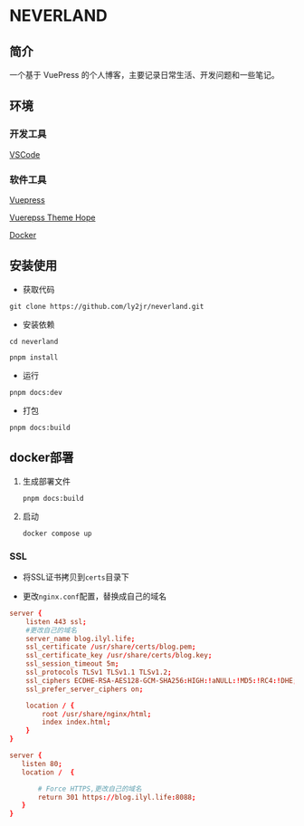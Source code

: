 # NEVERLAND

## 简介

一个基于 VuePress 的个人博客，主要记录日常生活、开发问题和一些笔记。

## 环境

### 开发工具

[VSCode](https://code.visualstudio.com/)

### 软件工具

[Vuepress](https://v2.vuepress.vuejs.org/zh/)

[Vuerepss Theme Hope](https://theme-hope.vuejs.press/zh/)

[Docker](https://www.docker.com/)

## 安装使用

- 获取代码

```command
git clone https://github.com/ly2jr/neverland.git
```

- 安装依赖

```command
cd neverland

pnpm install
```

- 运行

```command
pnpm docs:dev
```

- 打包

```command
pnpm docs:build
```

## docker部署

1. 生成部署文件

    ```command
    pnpm docs:build
    ```

2. 启动

    ```command
    docker compose up
    ```

### SSL

- 将SSL证书拷贝到`certs`目录下

- 更改`nginx.conf`配置，替换成自己的域名

 ```conf
 server {
     listen 443 ssl; 
     #更改自己的域名
     server_name blog.ilyl.life; 
     ssl_certificate /usr/share/certs/blog.pem;  
     ssl_certificate_key /usr/share/certs/blog.key;
     ssl_session_timeout 5m;
     ssl_protocols TLSv1 TLSv1.1 TLSv1.2;
     ssl_ciphers ECDHE-RSA-AES128-GCM-SHA256:HIGH:!aNULL:!MD5:!RC4:!DHE;
     ssl_prefer_server_ciphers on;

     location / {
         root /usr/share/nginx/html;
         index index.html;
     }
 }

 server {
    listen 80;
    location /  {

        # Force HTTPS,更改自己的域名
        return 301 https://blog.ilyl.life:8088;
    }
 }
 ```

